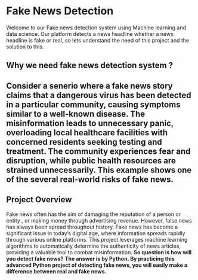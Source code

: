 # Fake News Detection
 Welcome to our Fake news detection system using Machine learning and data science. Our platform detects a news headline whether a news headline is fake or real, so lets understand the need of this project and the solution to this.
 ## Why we need fake news detection system ?
## Consider a senerio where a fake news story claims that a dangerous virus has been detected in a particular community, causing symptoms similar to a well-known disease. The misinformation leads to unnecessary panic, overloading local healthcare facilities with concerned residents seeking testing and treatment. The community experiences fear and disruption, while public health resources are strained unnecessarily. This example shows one of the several real-world risks of fake news.
## Project Overview
 Fake news often has the aim of damaging the reputation of a person or entity , or making money through advertising revenue. However, false news has always been spread throughout history.
 Fake news has become a significant issue in today’s digital age, where information spreads rapidly through various online platforms. This project leverages machine learning algorithms to automatically determine the authenticity of news articles, providing a valuable tool to combat misinformation.
 **So question is how will you detect fake news?**
**The answer is by Python. By practicing this advanced Python project of detecting fake news, you will easily make a difference between real and fake news.**

